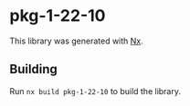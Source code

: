 # pkg-1-22-10

This library was generated with [Nx](https://nx.dev).

## Building

Run `nx build pkg-1-22-10` to build the library.
